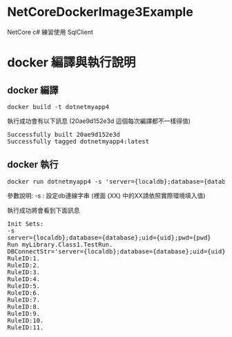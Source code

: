 # NetCoreDockerImage3Example #
NetCore c# 練習使用 SqlClient

# docker 編譯與執行說明 #
## docker 編譯
<pre>docker build -t dotnetmyapp4</pre>

執行成功會有以下訊息 (20ae9d152e3d 這個每次編譯都不一樣得值)
<pre>
Successfully built 20ae9d152e3d
Successfully tagged dotnetmyapp4:latest
</pre>

## docker 執行
<pre>
docker run dotnetmyapp4 -s 'server={localdb};database={database};uid={uid};pwd={pwd}'
</pre>
參數說明: 
-s : 設定db連線字串 (裡面 {XX} 中的XX請依照實際環境填入值)

執行成功將會看到下面訊息
<pre>
Init Sets:
-s
server={localdb};database={database};uid={uid};pwd={pwd}
Run myLibrary.Class1.TestRun.
DBConnectStr='server={localdb};database={database};uid={uid};pwd={pwd}'
RuleID:1.
RuleID:2.
RuleID:3.
RuleID:4.
RuleID:5.
RuleID:6.
RuleID:7.
RuleID:8.
RuleID:9.
RuleID:10.
RuleID:11.
</pre>
